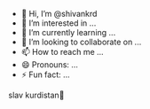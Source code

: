 - 👋 Hi, I’m @shivankrd
- 👀 I’m interested in ...
- 🌱 I’m currently learning ...
- 💞️ I’m looking to collaborate on ...
- 📫 How to reach me ...
- 😄 Pronouns: ...
- ⚡ Fun fact: ...

<!---
shivankrd/shivankrd is a ✨ special ✨ repository because its `README.md` (this file) appears on your GitHub profile.
You can click the Preview link to take a look at your changes.
--->
slav kurdistan👋
